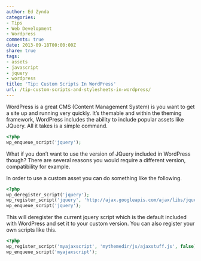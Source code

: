 ```yaml
---
author: Ed Zynda
categories:
- Tips
- Web Development
- Wordpress
comments: true
date: 2013-09-18T00:00:00Z
share: true
tags:
- assets
- javascript
- jquery
- wordpress
title: 'Tip: Custom Scripts In WordPress'
url: /tip-custom-scripts-and-stylesheets-in-wordpress/
---
```


WordPress is a great CMS (Content Management System) is you want to get a site up and running very quickly. It&#8217;s themable and within the theming framework, WordPress includes the ability to include popular assets like JQuery. All it takes is a simple command.

```php
<?php
wp_enqueue_script('jquery');
```

What if you don&#8217;t want to use the version of JQuery included in WordPress though? There are several reasons you would require a different version, compatibility for example.

In order to use a custom asset you can do something like the following.  

```php
<?php
wp_deregister_script('jquery');
wp_register_script('jquery', 'http://ajax.googleapis.com/ajax/libs/jquery/1.4.1/jquery.min.js', false);
wp_enqueue_script('jquery');
```  

This will deregister the current jquery script which is the default included with WordPress and set it to your custom version. You can also register your own scripts like this.  

```php
<?php
wp_register_script('myajaxscript', 'mythemedir/js/ajaxstuff.js', false);
wp_enqueue_script('myajaxscript');
```

 [1]: http://www.edzynda.com/media/wp-code.png
